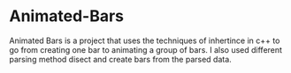 # Animated-Bars
Animated Bars is a project that uses the techniques of inhertince in c++ to go from creating one bar to animating a group of bars. I also used different parsing method  disect and create bars from the parsed data.
